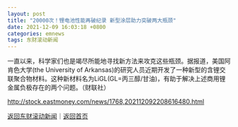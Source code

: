 ```yaml
---
layout: post
title: "20000次！锂电池性能再破纪录 新型涂层助力突破两大瓶颈"
date: 2021-12-09 16:03:18 +0800
categories: emnews
tags: 东财滚动新闻
---
```


一直以来，科学家们也是竭尽所能地寻找新方法来攻克这些瓶颈。据报道，美国阿肯色大学(the University of Arkansas)的研究人员近期开发了一种新型的含锂交联聚合物材料。这种新材料名为LiGL(GL=丙三醇/甘油)，有助于解决上述商用锂金属负极存在的两个问题。（财联社）

<http://stock.eastmoney.com/news/1768,202112092208616480.html>

[返回东财滚动新闻](//finews.withounder.com/emnews/)｜[返回首页](//finews.withounder.com/)